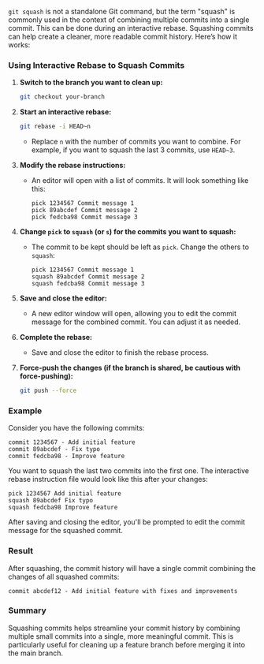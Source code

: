 `git squash` is not a standalone Git command, but the term "squash" is commonly used in the context of combining multiple commits into a single commit. This can be done during an interactive rebase. Squashing commits can help create a cleaner, more readable commit history. Here’s how it works:

### Using Interactive Rebase to Squash Commits

1. **Switch to the branch you want to clean up:**

   ```sh
   git checkout your-branch
   ```

2. **Start an interactive rebase:**

   ```sh
   git rebase -i HEAD~n
   ```

   - Replace `n` with the number of commits you want to combine. For example, if you want to squash the last 3 commits, use `HEAD~3`.

3. **Modify the rebase instructions:**

   - An editor will open with a list of commits. It will look something like this:
     ```
     pick 1234567 Commit message 1
     pick 89abcdef Commit message 2
     pick fedcba98 Commit message 3
     ```

4. **Change `pick` to `squash` (or `s`) for the commits you want to squash:**

   - The commit to be kept should be left as `pick`. Change the others to `squash`:
     ```
     pick 1234567 Commit message 1
     squash 89abcdef Commit message 2
     squash fedcba98 Commit message 3
     ```

5. **Save and close the editor:**

   - A new editor window will open, allowing you to edit the commit message for the combined commit. You can adjust it as needed.

6. **Complete the rebase:**

   - Save and close the editor to finish the rebase process.

7. **Force-push the changes (if the branch is shared, be cautious with force-pushing):**
   ```sh
   git push --force
   ```

### Example

Consider you have the following commits:

```
commit 1234567 - Add initial feature
commit 89abcdef - Fix typo
commit fedcba98 - Improve feature
```

You want to squash the last two commits into the first one. The interactive rebase instruction file would look like this after your changes:

```
pick 1234567 Add initial feature
squash 89abcdef Fix typo
squash fedcba98 Improve feature
```

After saving and closing the editor, you'll be prompted to edit the commit message for the squashed commit.

### Result

After squashing, the commit history will have a single commit combining the changes of all squashed commits:

```
commit abcdef12 - Add initial feature with fixes and improvements
```

### Summary

Squashing commits helps streamline your commit history by combining multiple small commits into a single, more meaningful commit. This is particularly useful for cleaning up a feature branch before merging it into the main branch.
